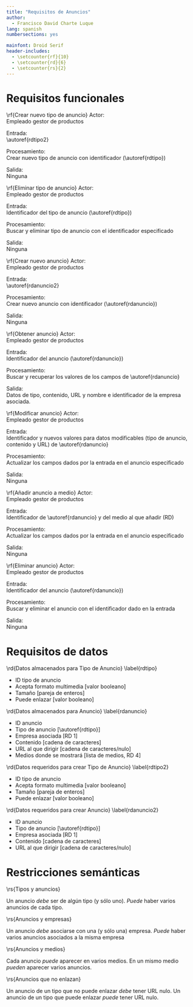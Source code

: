 ```yaml
---
title: "Requisitos de Anuncios"
author:
  - Francisco David Charte Luque
lang: spanish
numbersections: yes

mainfont: Droid Serif
header-includes:
  - \setcounter{rf}{10}
  - \setcounter{rd}{6}
  - \setcounter{rs}{2}
---
```


# Requisitos funcionales

\rf{Crear nuevo tipo de anuncio}
Actor:  
Empleado gestor de productos

Entrada:  
\autoref{rdtipo2}

Procesamiento:  
Crear nuevo tipo de anuncio con identificador (\autoref{rdtipo})

Salida:  
Ninguna

\rf{Eliminar tipo de anuncio}
Actor:  
Empleado gestor de productos

Entrada:  
Identificador del tipo de anuncio (\autoref{rdtipo})

Procesamiento:  
Buscar y eliminar tipo de anuncio con el identificador especificado

Salida:  
Ninguna

\rf{Crear nuevo anuncio}
Actor:  
Empleado gestor de productos

Entrada:  
\autoref{rdanuncio2}

Procesamiento:  
Crear nuevo anuncio con identificador (\autoref{rdanuncio})

Salida:  
Ninguna

\rf{Obtener anuncio}
Actor:  
Empleado gestor de productos

Entrada:  
Identificador del anuncio (\autoref{rdanuncio})

Procesamiento:  
Buscar y recuperar los valores de los campos de \autoref{rdanuncio}

Salida:  
Datos de tipo, contenido, URL y nombre e identificador de la empresa asociada.

\rf{Modificar anuncio}
Actor:  
Empleado gestor de productos

Entrada:  
Identificador y nuevos valores para datos modificables (tipo de anuncio, contenido y URL) de \autoref{rdanuncio}

Procesamiento:  
Actualizar los campos dados por la entrada en el anuncio especificado

Salida:  
Ninguna

\rf{Añadir anuncio a medio}
Actor:  
Empleado gestor de productos

Entrada:  
Identificador de \autoref{rdanuncio} y del medio al que añadir (RD)

Procesamiento:  
Actualizar los campos dados por la entrada en el anuncio especificado

Salida:  
Ninguna

\rf{Eliminar anuncio}
Actor:  
Empleado gestor de productos

Entrada:  
Identificador del anuncio (\autoref{rdanuncio})

Procesamiento:  
Buscar y eliminar el anuncio con el identificador dado en la entrada

Salida:  
Ninguna


# Requisitos de datos

\rd{Datos almacenados para Tipo de Anuncio}
\label{rdtipo}

- ID tipo de anuncio
- Acepta formato multimedia [valor booleano]
- Tamaño [pareja de enteros]
- Puede enlazar [valor booleano]

\rd{Datos almacenados para Anuncio}
\label{rdanuncio}

- ID anuncio
- Tipo de anuncio [\autoref{rdtipo}]
- Empresa asociada [RD 1]
- Contenido [cadena de caracteres]
- URL al que dirigir [cadena de caracteres/nulo]
- Medios donde se mostrará [lista de medios, RD 4]

\rd{Datos requeridos para crear Tipo de Anuncio}
\label{rdtipo2}

- ID tipo de anuncio
- Acepta formato multimedia [valor booleano]
- Tamaño [pareja de enteros]
- Puede enlazar [valor booleano]

\rd{Datos requeridos para crear Anuncio}
\label{rdanuncio2}

- ID anuncio
- Tipo de anuncio [\autoref{rdtipo}]
- Empresa asociada [RD 1]
- Contenido [cadena de caracteres]
- URL al que dirigir [cadena de caracteres/nulo]

# Restricciones semánticas

\rs{Tipos y anuncios}

Un anuncio *debe* ser de algún tipo (y sólo uno). *Puede* haber varios anuncios de cada tipo.

\rs{Anuncios y empresas}

Un anuncio *debe* asociarse con una (y sólo una) empresa. *Puede* haber varios anuncios asociados
a la misma empresa

\rs{Anuncios y medios}

Cada anuncio *puede* aparecer en varios medios. En un mismo medio *pueden* aparecer varios anuncios.

\rs{Anuncios que no enlazan}

Un anuncio de un tipo que no puede enlazar *debe* tener URL nulo. Un anuncio de un tipo que puede enlazar *puede* tener URL nulo.
